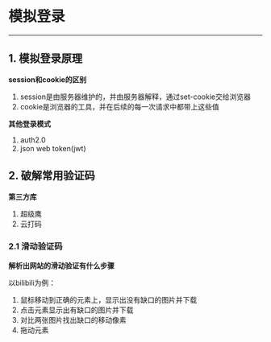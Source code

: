 # 模拟登录
---
## 1. 模拟登录原理
**session和cookie的区别**

1. session是由服务器维护的，并由服务器解释，通过set-cookie交给浏览器
2. cookie是浏览器的工具，并在后续的每一次请求中都带上这些值

**其他登录模式**
1. auth2.0
2. json web token(jwt)

## 2. 破解常用验证码

**第三方库**
1. 超级鹰
2. 云打码

### 2.1 滑动验证码

**解析出网站的滑动验证有什么步骤**

以bilibili为例：

1. 鼠标移动到正确的元素上，显示出没有缺口的图片并下载
2. 点击元素显示出有缺口的图片并下载
3. 对比两张图片找出缺口的移动像素
4. 拖动元素